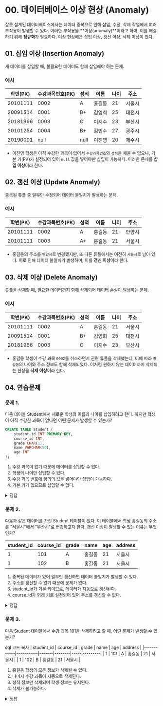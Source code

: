 # 00. 데이터베이스 이상 현상 (Anomaly)

잘못 설계된 데이터베이스에서는 데이터 중복으로 인해 삽입, 수정, 삭제 작업에서 여러 부작용이 발생할 수 있다. 
이러한 부작용을 **이상(anomaly)**이라고 하며, 이를 해결하기 위해 **정규화**가 필요하다. 
이상 현상에은 삽입 이상, 갱신 이상, 삭제 이상이 있다.

## 01. 삽입 이상 (Insertion Anomaly)

새 데이터를 삽입할 때, 불필요한 데이터도 함께 삽입해야 하는 문제.

### 예시
| 학번(PK)  | 수강과목번호(PK) | 성적 | 이름   | 나이 | 주소   |
|-----------|------------------|------|--------|------|--------|
| 20101111  | 0002             | A    | 홍길동 | 21   | 서울시 |
| 20091514  | 0001             | B+   | 김영희 | 25   | 대전시 |
| 20181966  | 0003             | C    | 이지수 | 23   | 부산시 |
| 20101254  | 0004             | B+   | 김민수 | 27   | 광주시 |
| 20190001  | null             | null | 이진영 | 20   | 제주시 |

- 이진영 학생은 아직 수강한 과목이 없어서 `수강과목번호`와 `성적`을 채울 수 없으나, 기본 키(PK)가 설정되어 있어 `null` 값을 넣어야만 삽입이 가능하다. 
이러한 문제를 **삽입 이상**이라 한다.

## 02. 갱신 이상 (Update Anomaly)

중복된 튜플 중 일부만 수정되어 데이터 불일치가 발생하는 문제.

### 예시
| 학번(PK)  | 수강과목번호(PK) | 성적 | 이름   | 나이 | 주소   |
|-----------|------------------|------|--------|------|--------|
| 20101111  | 0002             | A    | 홍길동 | 21   | 안양시 |
| 20101111  | 0003             | A+   | 홍길동 | 21   | 서울시 |

- 홍길동의 주소를 `안양시`로 변경했지만, 또 다른 튜플에서는 여전히 `서울시`로 남아 있다. 이로 인해 데이터 불일치가 발생하며, 이를 **갱신 이상**이라 한다.

## 03. 삭제 이상 (Delete Anomaly)

튜플을 삭제할 때, 필요한 데이터까지 함께 삭제되어 데이터 손실이 발생하는 문제.

### 예시
| 학번(PK)  | 수강과목번호(PK) | 성적 | 이름   | 나이 | 주소   |
|-----------|------------------|------|--------|------|--------|
| 20101111  | 0002             | A    | 홍길동 | 21   | 서울시 |
| 20091514  | 0001             | B+   | 김영희 | 25   | 대전시 |
| 20181966  | 0003             | C    | 이지수 | 23   | 부산시 |

- 홍길동 학생이 수강 과목 `0002`를 취소하면서 관련 튜플을 삭제했는데, 이에 따라 `홍길동`의 나이와 주소 정보도 함께 삭제되었다. 
이처럼 원하지 않는 데이터까지 삭제되는 현상을 **삭제 이상**이라 한다.



## 04. 연습문제
### 문제 1.
다음 테이블 Student에서 새로운 학생의 이름과 나이를 삽입하려고 한다. 하지만 학생이 아직 수강한 과목이 없다면 어떤 문제가 발생할 수 있는가?
``` sql
CREATE TABLE Student (
    student_id INT PRIMARY KEY,
    course_id INT,
    grade CHAR(1),
    name VARCHAR(50),
    age INT
);
```
1) 수강 과목이 없기 때문에 데이터를 삽입할 수 없다.
2) 학생의 나이만 삽입할 수 있다.
3) 수강 과목 번호에 임의의 값을 넣어야만 삽입이 가능하다.
4) 기본 키가 없으므로 삽입할 수 없다.


<details><summary>정답</summary>
3. 삽입 이상이 발생한다. 수강 과목 번호에 임의의 값을 넣어야만 삽입이 가능하다.
</details>


### 문제 2.
다음과 같은 데이터를 가진 Student 테이블이 있다. 이 테이블에서 학생 홍길동의 주소를 "서울시"에서 "부산시"로 변경하고자 한다. 갱신 이상이 발생할 수 있는 이유는 무엇인가?

| student_id | course_id | grade | name   | age | address |
|------------|-----------|-------|--------|-----|---------|
| 1          | 101       | A     | 홍길동 | 21  | 서울시  |
| 1          | 102       | B     | 홍길동 | 21  | 서울시  |

1. 중복된 데이터가 있어 일부만 갱신하면 데이터 불일치가 발생할 수 있다.
2. 주소를 갱신할 수 없기 때문에 문제가 없다.
3. student_id가 기본 키이므로, 데이터가 자동으로 갱신된다.
4. course_id가 외래 키로 설정되어 있어 주소를 갱신할 수 없다.

<details><summary>정답</summary>
1. 갱신 이상이 발생한다. 중복된 데이터가 있어 일부만 갱신하면 데이터 불일치가 발생할 수 있다.
</details>



### 문제 3.
다음 Student 테이블에서 수강 과목 101을 삭제하려고 할 때, 어떤 문제가 발생할 수 있는가?

sql
코드 복사
| student_id | course_id | grade | name   | age | address |
|------------|-----------|-------|--------|-----|---------|
| 1          | 101       | A     | 홍길동 | 21  | 서울시  |
| 1          | 102       | B     | 홍길동 | 21  | 서울시  |

1. 홍길동 학생의 모든 정보가 삭제될 수 있다.
2. 나머지 수강 과목이 자동으로 삭제된다.
3. 성적 정보만 삭제되며 학생 정보는 유지된다.
4. 삭제가 불가능하다.


<details><summary>정답</summary>
1. 삭제 이상이 발생한다. 홍길동 학생의 모든 정보가 삭제될 수 있다.
</details>
